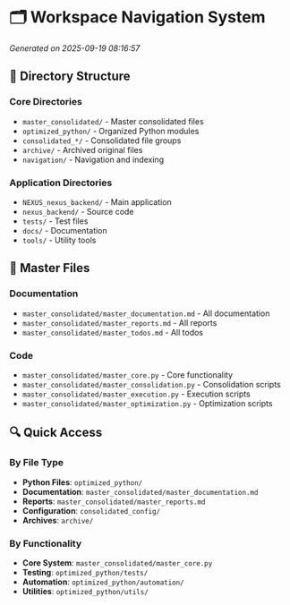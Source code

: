 # 🗂️ Workspace Navigation System

_Generated on 2025-09-19 08:16:57_

## 📁 Directory Structure

### Core Directories

- `master_consolidated/` - Master consolidated files
- `optimized_python/` - Organized Python modules
- `consolidated_*/` - Consolidated file groups
- `archive/` - Archived original files
- `navigation/` - Navigation and indexing

### Application Directories

- `NEXUS_nexus_backend/` - Main application
- `nexus_backend/` - Source code
- `tests/` - Test files
- `docs/` - Documentation
- `tools/` - Utility tools

## 📄 Master Files

### Documentation

- `master_consolidated/master_documentation.md` - All documentation
- `master_consolidated/master_reports.md` - All reports
- `master_consolidated/master_todos.md` - All todos

### Code

- `master_consolidated/master_core.py` - Core functionality
- `master_consolidated/master_consolidation.py` - Consolidation scripts
- `master_consolidated/master_execution.py` - Execution scripts
- `master_consolidated/master_optimization.py` - Optimization scripts

## 🔍 Quick Access

### By File Type

- **Python Files**: `optimized_python/`
- **Documentation**: `master_consolidated/master_documentation.md`
- **Reports**: `master_consolidated/master_reports.md`
- **Configuration**: `consolidated_config/`
- **Archives**: `archive/`

### By Functionality

- **Core System**: `master_consolidated/master_core.py`
- **Testing**: `optimized_python/tests/`
- **Automation**: `optimized_python/automation/`
- **Utilities**: `optimized_python/utils/`
